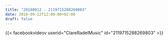 ```yaml
---
title: "20180912 - 2119715288269803"
date: 2018-09-12T12:00:00+02:00
draft: false
---
```


{{< facebookvideov userid="ClareRadelMusic" id="2119715288269803" >}}